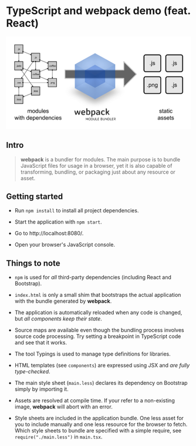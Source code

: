 # TypeScript and **webpack** demo (feat. React)

![webpack illustration](src/what-is-webpack.png)

## Intro

> **webpack** is a bundler for modules. The main purpose is to bundle JavaScript files for usage in a browser, yet it
is also capable of transforming, bundling, or packaging just about any resource or asset.

## Getting started

* Run `npm install` to install all project dependencies.

* Start the application with `npm start`.

* Go to http://localhost:8080/.

* Open your browser's JavaScript console.

## Things to note

* `npm` is used for *all* third-party dependencies (including React and Bootstrap).

* `index.html` is only a small shim that bootstraps the actual application with the bundle generated by **webpack**.

* The application is automatically reloaded when any code is changed, but *all components keep their state*.

* Source maps are available even though the bundling process involves source code processing. Try setting a
breakpoint in TypeScript code and see that it works.

* The tool Typings is used to manage type definitions for libraries.

* HTML templates (see `components`) are expressed using JSX and *are fully type-checked*.

* The main style sheet (`main.less`) declares its dependency on Bootstrap simply by importing it.

* Assets are resolved at compile time. If your refer to a non-existing image, **webpack** will abort with an error.

* Style sheets are included in the application bundle. One less asset for you to include manually and one less
resource for the browser to fetch. Which style sheets to bundle are specified with a simple require, see
`require("./main.less")` in `main.tsx`.
